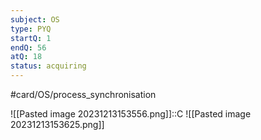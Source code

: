 ```yaml
---
subject: OS
type: PYQ
startQ: 1
endQ: 56
atQ: 18
status: acquiring
---
```

#card/OS/process_synchronisation 

![[Pasted image 20231213153556.png]]::C ![[Pasted image 20231213153625.png]]

